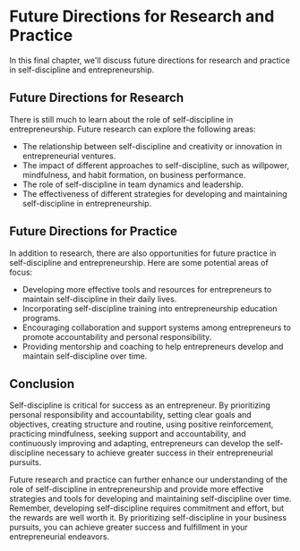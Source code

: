 # Future Directions for Research and Practice

In this final chapter, we'll discuss future directions for research and practice in self-discipline and entrepreneurship.

Future Directions for Research
------------------------------

There is still much to learn about the role of self-discipline in entrepreneurship. Future research can explore the following areas:

* The relationship between self-discipline and creativity or innovation in entrepreneurial ventures.
* The impact of different approaches to self-discipline, such as willpower, mindfulness, and habit formation, on business performance.
* The role of self-discipline in team dynamics and leadership.
* The effectiveness of different strategies for developing and maintaining self-discipline in entrepreneurship.

Future Directions for Practice
------------------------------

In addition to research, there are also opportunities for future practice in self-discipline and entrepreneurship. Here are some potential areas of focus:

* Developing more effective tools and resources for entrepreneurs to maintain self-discipline in their daily lives.
* Incorporating self-discipline training into entrepreneurship education programs.
* Encouraging collaboration and support systems among entrepreneurs to promote accountability and personal responsibility.
* Providing mentorship and coaching to help entrepreneurs develop and maintain self-discipline over time.

Conclusion
----------

Self-discipline is critical for success as an entrepreneur. By prioritizing personal responsibility and accountability, setting clear goals and objectives, creating structure and routine, using positive reinforcement, practicing mindfulness, seeking support and accountability, and continuously improving and adapting, entrepreneurs can develop the self-discipline necessary to achieve greater success in their entrepreneurial pursuits.

Future research and practice can further enhance our understanding of the role of self-discipline in entrepreneurship and provide more effective strategies and tools for developing and maintaining self-discipline over time. Remember, developing self-discipline requires commitment and effort, but the rewards are well worth it. By prioritizing self-discipline in your business pursuits, you can achieve greater success and fulfillment in your entrepreneurial endeavors.
